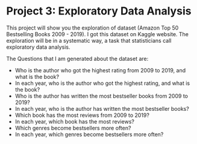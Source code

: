 
# Project 3: Exploratory Data Analysis
This project will show you the exploration of dataset (Amazon Top 50 Bestselling Books 2009 - 2019). I got this dataset on Kaggle website. The exploration will be in a systematic way, a task that statisticians call exploratory data analysis.

The Questions that I am generated about the dataset are:
- Who is the author who got the highest rating from 2009 to 2019, and what is the book?
- In each year, who is the author who got the highest rating, and what is the book?
- Who is the author has written the most bestseller books from 2009 to 2019?
- In each year, who is the author has written the most bestseller books?
- Which book has the most reviews from 2009 to 2019?
- In each year, which book has the most reviews?
- Which genres become bestsellers more often?
- In each year, which genres become bestsellers more often?

